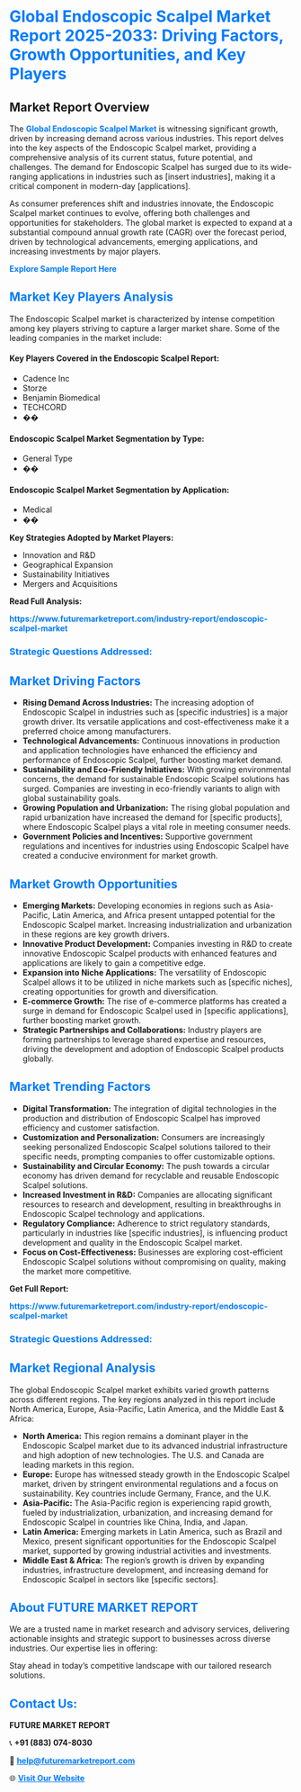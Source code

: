 <h1 style="color: #007BFF;">Global Endoscopic Scalpel Market Report 2025-2033: Driving Factors, Growth Opportunities, and Key Players</h1>

<section id="overview">
<h2>Market Report Overview</h2>
<p>The <a href="https://www.futuremarketreport.com/industry-report/endoscopic-scalpel-market" style="color: #007BFF; text-decoration: none;"><strong>Global Endoscopic Scalpel Market</strong></a> is witnessing significant growth, driven by increasing demand across various industries. This report delves into the key aspects of the Endoscopic Scalpel market, providing a comprehensive analysis of its current status, future potential, and challenges. The demand for Endoscopic Scalpel has surged due to its wide-ranging applications in industries such as [insert industries], making it a critical component in modern-day [applications].</p>
<p>As consumer preferences shift and industries innovate, the Endoscopic Scalpel market continues to evolve, offering both challenges and opportunities for stakeholders. The global market is expected to expand at a substantial compound annual growth rate (CAGR) over the forecast period, driven by technological advancements, emerging applications, and increasing investments by major players.</p>
</section>

<section id="overview">
<p><a href="https://www.futuremarketreport.com/request-sample/reportId=118349" style="color: #007BFF; text-decoration: none;"><strong>Explore Sample Report Here</strong></a></p>
</section>

<section id="key-players">
<h2 style="color: #007BFF;">Market Key Players Analysis</h2>
<p>The Endoscopic Scalpel market is characterized by intense competition among key players striving to capture a larger market share. Some of the leading companies in the market include:</p>
<h4>Key Players Covered in the Endoscopic Scalpel Report:</h4>
<ul><li>Cadence Inc</li><li>Storze</li><li>Benjamin Biomedical</li><li>TECHCORD</li><li>��</li></ul>
<h4>Endoscopic Scalpel Market Segmentation by Type:</h4>
<ul><li>General Type</li><li>��</li></ul>

<h4>Endoscopic Scalpel Market Segmentation by Application:</h4>
<ul><li>Medical</li><li>��</li></ul>
<p><strong>Key Strategies Adopted by Market Players:</strong></p>
<ul>
<li>Innovation and R&D</li>
<li>Geographical Expansion</li>
<li>Sustainability Initiatives</li>
<li>Mergers and Acquisitions</li>
</ul>
</section>

<section>
<p><strong>Read Full Analysis: </strong></p><a href="https://www.futuremarketreport.com/industry-report/endoscopic-scalpel-market" style="color: #007BFF; text-decoration: none;"><strong>https://www.futuremarketreport.com/industry-report/endoscopic-scalpel-market</strong></a>
<h3 style="color: #007BFF;">Strategic Questions Addressed:</h3>
</section>

<section id="driving-factors">
<h2 style="color: #007BFF;">Market Driving Factors</h2>
<ul>
<li><strong>Rising Demand Across Industries:</strong> The increasing adoption of Endoscopic Scalpel in industries such as [specific industries] is a major growth driver. Its versatile applications and cost-effectiveness make it a preferred choice among manufacturers.</li>
<li><strong>Technological Advancements:</strong> Continuous innovations in production and application technologies have enhanced the efficiency and performance of Endoscopic Scalpel, further boosting market demand.</li>
<li><strong>Sustainability and Eco-Friendly Initiatives:</strong> With growing environmental concerns, the demand for sustainable Endoscopic Scalpel solutions has surged. Companies are investing in eco-friendly variants to align with global sustainability goals.</li>
<li><strong>Growing Population and Urbanization:</strong> The rising global population and rapid urbanization have increased the demand for [specific products], where Endoscopic Scalpel plays a vital role in meeting consumer needs.</li>
<li><strong>Government Policies and Incentives:</strong> Supportive government regulations and incentives for industries using Endoscopic Scalpel have created a conducive environment for market growth.</li>
</ul>
</section>

<section id="growth-opportunities">
<h2 style="color: #007BFF;">Market Growth Opportunities</h2>
<ul>
<li><strong>Emerging Markets:</strong> Developing economies in regions such as Asia-Pacific, Latin America, and Africa present untapped potential for the Endoscopic Scalpel market. Increasing industrialization and urbanization in these regions are key growth drivers.</li>
<li><strong>Innovative Product Development:</strong> Companies investing in R&D to create innovative Endoscopic Scalpel products with enhanced features and applications are likely to gain a competitive edge.</li>
<li><strong>Expansion into Niche Applications:</strong> The versatility of Endoscopic Scalpel allows it to be utilized in niche markets such as [specific niches], creating opportunities for growth and diversification.</li>
<li><strong>E-commerce Growth:</strong> The rise of e-commerce platforms has created a surge in demand for Endoscopic Scalpel used in [specific applications], further boosting market growth.</li>
<li><strong>Strategic Partnerships and Collaborations:</strong> Industry players are forming partnerships to leverage shared expertise and resources, driving the development and adoption of Endoscopic Scalpel products globally.</li>
</ul>
</section>

<section id="trending-factors">
<h2 style="color: #007BFF;">Market Trending Factors</h2>
<ul>
<li><strong>Digital Transformation:</strong> The integration of digital technologies in the production and distribution of Endoscopic Scalpel has improved efficiency and customer satisfaction.</li>
<li><strong>Customization and Personalization:</strong> Consumers are increasingly seeking personalized Endoscopic Scalpel solutions tailored to their specific needs, prompting companies to offer customizable options.</li>
<li><strong>Sustainability and Circular Economy:</strong> The push towards a circular economy has driven demand for recyclable and reusable Endoscopic Scalpel solutions.</li>
<li><strong>Increased Investment in R&D:</strong> Companies are allocating significant resources to research and development, resulting in breakthroughs in Endoscopic Scalpel technology and applications.</li>
<li><strong>Regulatory Compliance:</strong> Adherence to strict regulatory standards, particularly in industries like [specific industries], is influencing product development and quality in the Endoscopic Scalpel market.</li>
<li><strong>Focus on Cost-Effectiveness:</strong> Businesses are exploring cost-efficient Endoscopic Scalpel solutions without compromising on quality, making the market more competitive.</li>
</ul>
</section>

<section>
<p><strong>Get Full Report: </strong></p><a href="https://www.futuremarketreport.com/industry-report/endoscopic-scalpel-market" style="color: #007BFF; text-decoration: none;"><strong>https://www.futuremarketreport.com/industry-report/endoscopic-scalpel-market</strong></a>
<h3 style="color: #007BFF;">Strategic Questions Addressed:</h3>
</section>


<section id="regional-analysis">
<h2 style="color: #007BFF;">Market Regional Analysis</h2>
<p>The global Endoscopic Scalpel market exhibits varied growth patterns across different regions. The key regions analyzed in this report include North America, Europe, Asia-Pacific, Latin America, and the Middle East & Africa:</p>
<ul>
<li><strong>North America:</strong> This region remains a dominant player in the Endoscopic Scalpel market due to its advanced industrial infrastructure and high adoption of new technologies. The U.S. and Canada are leading markets in this region.</li>
<li><strong>Europe:</strong> Europe has witnessed steady growth in the Endoscopic Scalpel market, driven by stringent environmental regulations and a focus on sustainability. Key countries include Germany, France, and the U.K.</li>
<li><strong>Asia-Pacific:</strong> The Asia-Pacific region is experiencing rapid growth, fueled by industrialization, urbanization, and increasing demand for Endoscopic Scalpel in countries like China, India, and Japan.</li>
<li><strong>Latin America:</strong> Emerging markets in Latin America, such as Brazil and Mexico, present significant opportunities for the Endoscopic Scalpel market, supported by growing industrial activities and investments.</li>
<li><strong>Middle East & Africa:</strong> The region’s growth is driven by expanding industries, infrastructure development, and increasing demand for Endoscopic Scalpel in sectors like [specific sectors].</li>
</ul>
</section>

<footer>
<h2 style="color: #007BFF;">About FUTURE MARKET REPORT</h2>
<p>We are a trusted name in market research and advisory services, delivering actionable insights and strategic support to businesses across diverse industries. Our expertise lies in offering:</p>

<p>Stay ahead in today’s competitive landscape with our tailored research solutions.</p>

<h2 style="color: #007BFF;">Contact Us:</h2>
<p><strong>FUTURE MARKET REPORT</strong></p>
<p>📞 <strong>+91 (883) 074-8030</strong></p>
<p>📧 <strong><a href="mailto:help@futuremarketreport.com" style="color: #007BFF;">help@futuremarketreport.com</a></strong></p>
<p>🌐 <strong><a href="https://www.futuremarketreport.com/" style="color: #007BFF;">Visit Our Website</a></strong></p>
</footer>
